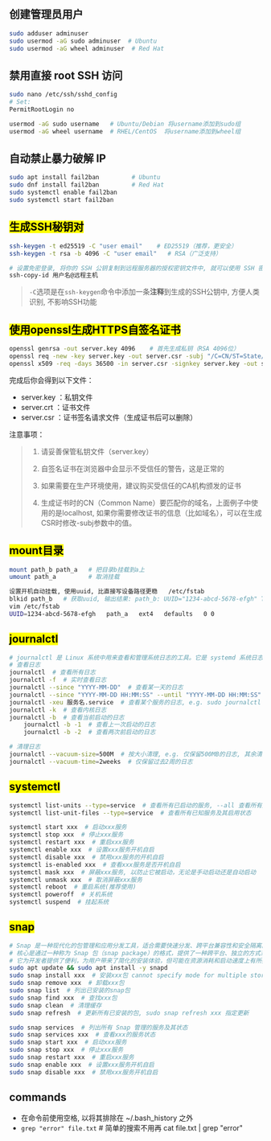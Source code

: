 ## 创建管理员用户
```bash
sudo adduser adminuser
sudo usermod -aG sudo adminuser  # Ubuntu
sudo usermod -aG wheel adminuser  # Red Hat
```
## 禁用直接 root SSH 访问
```bash
sudo nano /etc/ssh/sshd_config
# Set:
PermitRootLogin no
```
```bash
usermod -aG sudo username   # Ubuntu/Debian 将username添加到sudo组
usermod -aG wheel username  # RHEL/CentOS  将username添加到wheel组
```
## 自动禁止暴力破解 IP
```bash
sudo apt install fail2ban         # Ubuntu
sudo dnf install fail2ban         # Red Hat
sudo systemctl enable fail2ban
sudo systemctl start fail2ban
```




## <mark>生成SSH秘钥对</mark>
```bash
ssh-keygen -t ed25519 -C "user email"    # ED25519（推荐，更安全）
ssh-keygen -t rsa -b 4096 -C "user email"   # RSA（广泛支持）

# 设置免密登录, 将你的 SSH 公钥复制到远程服务器的授权密钥文件中, 就可以使用 SSH 密钥进行身份验证，而不需要每次登录时输入密码
ssh-copy-id 用户名@远程主机
```
> `-C`选项是在`ssh-keygen`命令中添加一条**注释**到生成的SSH公钥中, 方便人类识别, 不影响SSH功能

## <mark>使用openssl生成HTTPS自签名证书</mark>
```bash
openssl genrsa -out server.key 4096    # 首先生成私钥（RSA 4096位）
openssl req -new -key server.key -out server.csr -subj "/C=CN/ST=State/L=City/O=Organization/OU=Unit/CN=localhost"   # 生成证书签名请求（CSR）
openssl x509 -req -days 36500 -in server.csr -signkey server.key -out server.crt   # 生成一个长期有效的自签名证书（这里设置有效期为36500天，约100年）
```
完成后你会得到以下文件：

- server.key ：私钥文件
- server.crt ：证书文件
- server.csr ：证书签名请求文件（生成证书后可以删除）

注意事项：
> 1. 请妥善保管私钥文件（server.key）
> 
> 2. 自签名证书在浏览器中会显示不受信任的警告，这是正常的
> 
> 3. 如果需要在生产环境使用，建议购买受信任的CA机构颁发的证书
> 
> 4. 生成证书时的CN（Common Name）要匹配你的域名，上面例子中使用的是localhost, 如果你需要修改证书的信息（比如域名），可以在生成CSR时修改-subj参数中的值。

## <mark>mount目录</mark>
```bash
mount path_b path_a   # 把目录b挂载到a上
umount path_a         # 取消挂载

设置开机自动挂载, 使用uuid, 比直接写设备路径更稳   /etc/fstab
blkid path_b   # 获取uuid, 输出结果: path_b: UUID="1234-abcd-5678-efgh" TYPE="ext4"
vim /etc/fstab
UUID=1234-abcd-5678-efgh   path_a   ext4   defaults   0 0
```

## <mark>journalctl</mark>
```bash
# journalctl 是 Linux 系统中用来查看和管理系统日志的工具。它是 systemd 系统日志管理器的一部分，用于访问由 journald 守护进程记录的日志信息
# 查看日志
journalctl  # 查看所有日志
journalctl -f  # 实时查看日志
journalctl --since "YYYY-MM-DD"  # 查看某一天的日志
journalctl --since "YYYY-MM-DD HH:MM:SS" --until "YYYY-MM-DD HH:MM:SS"  # 查看特定时间段的日志
journalctl -xeu 服务名.service  # 查看某个服务的日志, e.g. sudo journalctl -u snap.kubelet.daemon -n 50  
journalctl -k  # 查看内核日志
journalctl -b  # 查看当前启动的日志
    journalctl -b -1  # 查看上一次启动的日志
    journalctl -b -2  # 查看两次前启动的日志

# 清理日志
journalctl --vacuum-size=500M  # 按大小清理, e.g. 仅保留500MB的日志, 其余清除
journalctl --vacuum-time=2weeks  # 仅保留过去2周的日志
```

## <mark>systemctl</mark>
```bash
systemctl list-units --type=service  # 查看所有已启动的服务, --all 查看所有服务
systemctl list-unit-files --type=service  # 查看所有已知服务及其启用状态

systemctl start xxx  # 启动xxx服务
systemctl stop xxx  # 停止xxx服务
systemctl restart xxx  # 重启xxx服务
systemctl enable xxx  # 设置xxx服务开机自启
systemctl disable xxx  # 禁用xxx服务的开机自启
systemctl is-enabled xxx  # 查看xxx服务是否开机自启
systemctl mask xxx  # 屏蔽xxx服务, 以防止它被启动，无论是手动启动还是自动启动
systemctl unmask xxx  # 取消屏蔽xxx服务
systemctl reboot  # 重启系统(推荐使用)
systemctl poweroff  # 关机系统
systemctl suspend  # 挂起系统
```

## <mark>snap</mark>
```bash
# Snap 是一种现代化的包管理和应用分发工具，适合需要快速分发、跨平台兼容性和安全隔离的场景。
# 核心是通过一种称为 Snap 包（snap package）的格式，提供了一种跨平台、独立的方式来分发和管理软件
# 它为开发者提供了便利，为用户带来了简化的安装体验，但可能在资源消耗和启动速度上有所折衷。
sudo apt update && sudo apt install -y snapd
sudo snap install xxx  # 安装xxx包 cannot specify mode for multiple store snaps (only for one store snap or several local ones)
sudo snap remove xxx  # 卸载xxx包
sudo snap list  # 列出已安装的snap包
sudo snap find xxx  # 查找xxx包
sudo snap clean  # 清理缓存
sudo snap refresh  # 更新所有已安装的包, sudo snap refresh xxx 指定更新

sudo snap services  # 列出所有 Snap 管理的服务及其状态
sudo snap services xxx  # 查看xxx的服务状态
sudo snap start xxx  # 启动xxx服务
sudo snap stop xxx  # 停止xxx服务
sudo snap restart xxx  # 重启xxx服务
sudo snap enable xxx  # 设置xxx服务开机自启
sudo snap disable xxx  # 禁用xxx服务开机自启
```


## commands
- 在命令前使用空格, 以将其排除在 ~/.bash_history 之外
- `grep "error" file.txt`  # 简单的搜索不用再 cat file.txt | grep "error"
